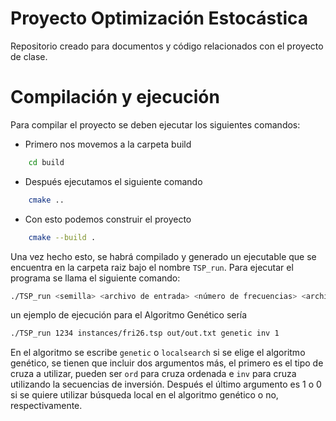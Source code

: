 # Proyecto Optimización Estocástica

Repositorio creado para documentos y código relacionados con el proyecto de clase.

# Compilación y ejecución

Para compilar el proyecto se deben ejecutar los siguientes comandos:
* Primero nos movemos a la carpeta build 
```bash
	cd build
```
* Después ejecutamos el siguiente comando 
```bash
	cmake ..
```
* Con esto podemos construir el proyecto
```bash
	cmake --build .
```

Una vez hecho esto, se habrá compilado y generado un ejecutable que se encuentra
en la carpeta raiz bajo el nombre `TSP_run`. Para ejecutar el programa se llama el siguiente comando:
```bash
./TSP_run <semilla> <archivo de entrada> <número de frecuencias> <archivo de salida> <Algoritmo> <Tiempo de ejecución> <Argumentos opcionales del genético>
```
un ejemplo de ejecución para el Algoritmo Genético sería
```bash
./TSP_run 1234 instances/fri26.tsp out/out.txt genetic inv 1
```

En el algoritmo se escribe `genetic` o `localsearch` si se elige el algoritmo genético, se tienen que incluir dos argumentos más, el primero es el tipo de cruza a utilizar, pueden ser `ord` para cruza ordenada e `inv` para cruza utilizando la secuencias de inversión. Después el último argumento es 1 o 0 si se quiere utilizar búsqueda local en el algoritmo genético o no, respectivamente.
